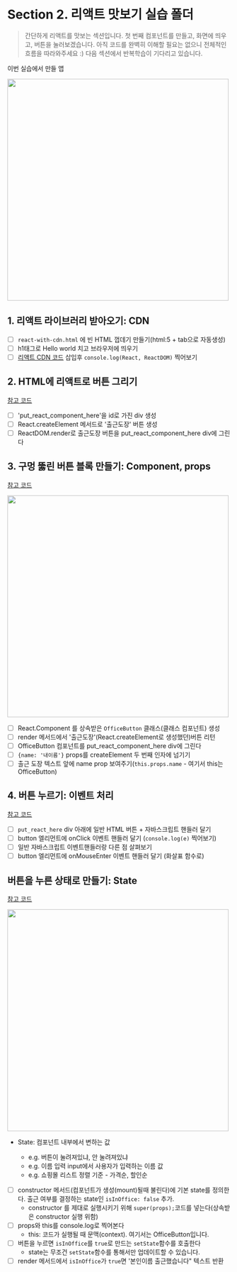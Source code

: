 # Section 2. 리액트 맛보기 실습 폴더

> 간단하게 리액트를 맛보는 섹션입니다. 첫 번째 컴포넌트를 만들고, 화면에 띄우고, 버튼을 눌러보겠습니다. 아직 코드를 완벽히 이해할 필요는 없으니 전체적인 흐름을 따라와주세요 :) 다음 섹션에서 반복학습이 기다리고 있습니다.

이번 실습에서 만들 앱

<img src="https://user-images.githubusercontent.com/3839771/103170200-d36e3f00-4885-11eb-9901-cd426ed5a06e.png" width="500">

## 1. 리액트 라이브러리 받아오기: CDN

- [ ] `react-with-cdn.html` 에 빈 HTML 껍데기 만들기(html:5 + tab으로 자동생성)
- [ ] h1태그로 Hello world 치고 브라우저에 띄우기
- [ ] [리액트 CDN 코드](https://ko.reactjs.org/docs/cdn-links.html) 삽입후 `console.log(React, ReactDOM)` 찍어보기

## 2. HTML에 리액트로 버튼 그리기

[참고 코드](example-project/section2/react-with-cdn-1.html)

- [ ] 'put_react_component_here'을 id로 가진 div 생성
- [ ] React.createElement 메서드로 '출근도장' 버튼 생성
- [ ] ReactDOM.render로 출근도장 버튼을 put_react_component_here div에 그린다

## 3. 구멍 뚫린 버튼 블록 만들기: Component, props

[참고 코드](example-project/section2/react-with-cdn-2.html)

<img src="https://user-images.githubusercontent.com/3839771/103167821-d0695380-4871-11eb-9bca-ab999ecc02ab.png" width="500">

- [ ] React.Component 를 상속받은 `OfficeButton` 클래스(클래스 컴포넌트) 생성
- [ ] render 메서드에서 '출근도장'(React.createElement로 생성했던)버튼 리턴
- [ ] OfficeButton 컴포넌트를 put_react_component_here div에 그린다
- [ ] `{name: '내이름'}` props를 createElement 두 번째 인자에 넘기기
- [ ] 출근 도장 텍스트 앞에 name prop 보여주기(`this.props.name` - 여기서 this는 OfficeButton)

## 4. 버튼 누르기: 이벤트 처리

[참고 코드](example-project/section2/react-with-cdn-3.html)

- [ ] `put_react_here` div 아래에 일반 HTML 버튼 + 자바스크립트 핸들러 달기
- [ ] button 엘리먼트에 onClick 이벤트 핸들러 달기 (`console.log(e)` 찍어보기)
- [ ] 일반 자바스크립트 이벤트핸들러랑 다른 점 살펴보기
- [ ] button 엘리먼트에 onMouseEnter 이벤트 핸들러 달기 (화살표 함수로)

## 버튼을 누른 상태로 만들기: State

[참고 코드](example-project/section2/react-with-cdn-4.html)

<img src="https://user-images.githubusercontent.com/3839771/103170209-dff29780-4885-11eb-9f40-0bd6c3c3ab0f.png" width="500">

- State: 컴포넌트 내부에서 변하는 값

  - e.g. 버튼이 눌려져있냐, 안 눌려져있냐
  - e.g. 이름 입력 input에서 사용자가 입력하는 이름 값
  - e.g. 쇼핑몰 리스트 정렬 기준 - 가격순, 할인순

- [ ] constructor 메서드(컴포넌트가 생성(mount)될때 불린다)에 기본 state를 정의한다. 출근 여부를 결정하는 state인 `isInOffice: false` 추가.
  - constructor 를 제대로 실행시키기 위해 `super(props);`코드를 넣는다(상속받은 constructor 실행 위함)
- [ ] props와 this를 console.log로 찍어본다
  - this: 코드가 실행될 때 문맥(context). 여기서는 OfficeButton입니다.
- [ ] 버튼을 누르면 `isInOffice`를 `true`로 만드는 `setState`함수를 호출한다
  - state는 무조건 `setState`함수를 통해서만 업데이트할 수 있습니다.
- [ ] render 메서드에서 `isInOffice`가 `true`면 '본인이름 출근했습니다" 텍스트 반환
